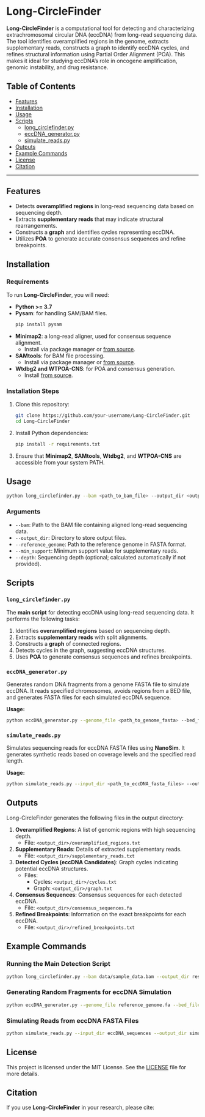 
# Long-CircleFinder

**Long-CircleFinder** is a computational tool for detecting and characterizing extrachromosomal circular DNA (eccDNA) from long-read sequencing data. The tool identifies overamplified regions in the genome, extracts supplementary reads, constructs a graph to identify eccDNA cycles, and refines structural information using Partial Order Alignment (POA). This makes it ideal for studying eccDNA’s role in oncogene amplification, genomic instability, and drug resistance.

## Table of Contents

- [Features](#features)
- [Installation](#installation)
- [Usage](#usage)
- [Scripts](#scripts)
  - [long_circlefinder.py](#long_circlefinderpy)
  - [eccDNA_generator.py](#eccdna_generatorpy)
  - [simulate_reads.py](#simulate_readspy)
- [Outputs](#outputs)
- [Example Commands](#example-commands)
- [License](#license)
- [Citation](#citation)

---

## Features

- Detects **overamplified regions** in long-read sequencing data based on sequencing depth.
- Extracts **supplementary reads** that may indicate structural rearrangements.
- Constructs a **graph** and identifies cycles representing eccDNA.
- Utilizes **POA** to generate accurate consensus sequences and refine breakpoints.

## Installation

### Requirements

To run **Long-CircleFinder**, you will need:

- **Python >= 3.7**
- **Pysam**: for handling SAM/BAM files.
  ```bash
  pip install pysam
  ```
- **Minimap2**: a long-read aligner, used for consensus sequence alignment.
  - Install via package manager or [from source](https://github.com/lh3/minimap2).
- **SAMtools**: for BAM file processing.
  - Install via package manager or [from source](https://github.com/samtools/samtools).
- **Wtdbg2 and WTPOA-CNS**: for POA and consensus generation.
  - Install [from source](https://github.com/ruanjue/wtdbg2).

### Installation Steps

1. Clone this repository:
   ```bash
   git clone https://github.com/your-username/Long-CircleFinder.git
   cd Long-CircleFinder
   ```

2. Install Python dependencies:
   ```bash
   pip install -r requirements.txt
   ```

3. Ensure that **Minimap2**, **SAMtools**, **Wtdbg2**, and **WTPOA-CNS** are accessible from your system PATH.

## Usage

```bash
python long_circlefinder.py --bam <path_to_bam_file> --output_dir <output_directory> --reference_genome <path_to_reference_genome> --min_support <min_support_value> --depth <sequencing_depth>
```

### Arguments
- `--bam`: Path to the BAM file containing aligned long-read sequencing data.
- `--output_dir`: Directory to store output files.
- `--reference_genome`: Path to the reference genome in FASTA format.
- `--min_support`: Minimum support value for supplementary reads.
- `--depth`: Sequencing depth (optional; calculated automatically if not provided).

## Scripts

### `long_circlefinder.py`

The **main script** for detecting eccDNA using long-read sequencing data. It performs the following tasks:
1. Identifies **overamplified regions** based on sequencing depth.
2. Extracts **supplementary reads** with split alignments.
3. Constructs a **graph** of connected regions.
4. Detects cycles in the graph, suggesting eccDNA structures.
5. Uses **POA** to generate consensus sequences and refines breakpoints.

### `eccDNA_generator.py`

Generates random DNA fragments from a genome FASTA file to simulate eccDNA. It reads specified chromosomes, avoids regions from a BED file, and generates FASTA files for each simulated eccDNA sequence.

**Usage:**
```bash
python eccDNA_generator.py --genome_file <path_to_genome_fasta> --bed_file <path_to_bed_file> --num_fragments_per_chromosome <number> --total_eccDNA <total_molecules> --output_directory <output_dir>
```

### `simulate_reads.py`

Simulates sequencing reads for eccDNA FASTA files using **NanoSim**. It generates synthetic reads based on coverage levels and the specified read length.

**Usage:**
```bash
python simulate_reads.py --input_dir <path_to_eccDNA_fasta_files> --output_dir <output_dir> --model_prefix <path_to_NanoSim_model> --read_length <read_length>
```

## Outputs

Long-CircleFinder generates the following files in the output directory:

1. **Overamplified Regions**: A list of genomic regions with high sequencing depth.
   - File: `<output_dir>/overamplified_regions.txt`
2. **Supplementary Reads**: Details of extracted supplementary reads.
   - File: `<output_dir>/supplementary_reads.txt`
3. **Detected Cycles (eccDNA Candidates)**: Graph cycles indicating potential eccDNA structures.
   - Files:
     - Cycles: `<output_dir>/cycles.txt`
     - Graph: `<output_dir>/graph.txt`
4. **Consensus Sequences**: Consensus sequences for each detected eccDNA.
   - File: `<output_dir>/consensus_sequences.fa`
5. **Refined Breakpoints**: Information on the exact breakpoints for each eccDNA.
   - File: `<output_dir>/refined_breakpoints.txt`

## Example Commands

### Running the Main Detection Script

```bash
python long_circlefinder.py --bam data/sample_data.bam --output_dir results --reference_genome reference.fa --min_support 3 --depth 30
```

### Generating Random Fragments for eccDNA Simulation

```bash
python eccDNA_generator.py --genome_file reference_genome.fa --bed_file regions_to_avoid.bed --num_fragments_per_chromosome 5 --total_eccDNA 10 --output_directory eccDNA_sequences
```

### Simulating Reads from eccDNA FASTA Files

```bash
python simulate_reads.py --input_dir eccDNA_sequences --output_dir simulated_reads --model_prefix /path/to/NanoSim/model --read_length 20000
```

## License

This project is licensed under the MIT License. See the [LICENSE](LICENSE) file for more details.

## Citation

If you use **Long-CircleFinder** in your research, please cite:


